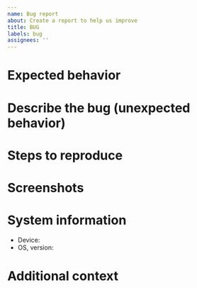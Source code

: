 ```yaml
---
name: Bug report
about: Create a report to help us improve
title: BUG
labels: bug
assignees: ''
---
```


# Expected behavior

<!-- Please share a clear and concise description of what you expected to happen. -->

# Describe the bug (unexpected behavior)

<!-- A clear and concise description of what the bug is. -->

# Steps to reproduce

<!-- 1. Go to '...' -->
<!-- 2. Click on '....' -->
<!-- 3. Scroll down to '....' -->
<!-- 4. See error -->

# Screenshots

<!-- If applicable, add screenshots to help explain your problem. -->

# System information

<!-- Please tell us as much as you can about your setup. Because of how video calls can vary across browsers and devices,  this information will help us troubleshoot your issue faster. -->

- Device:
- OS, version:

# Additional context

<!-- Add any other context about the problem or helpful links here. -->

